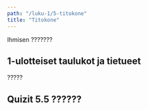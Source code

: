 ```yaml
---
path: "/luku-1/5-titokone"
title: "Titokone"
---
```


<div>
<lead>Ihmisen ???????</lead>
</div>

## 1-ulotteiset taulukot ja tietueet
?????


## Quizit 5.5 ??????

<!-- quiz 5.5 ????????????????? -->

<div><quiznator id="5caf0493fd9fd71425c6d6c6"></quiznator></div>

